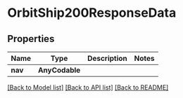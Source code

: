 # OrbitShip200ResponseData

## Properties
Name | Type | Description | Notes
------------ | ------------- | ------------- | -------------
**nav** | **AnyCodable** |  | 

[[Back to Model list]](../README.md#documentation-for-models) [[Back to API list]](../README.md#documentation-for-api-endpoints) [[Back to README]](../README.md)


